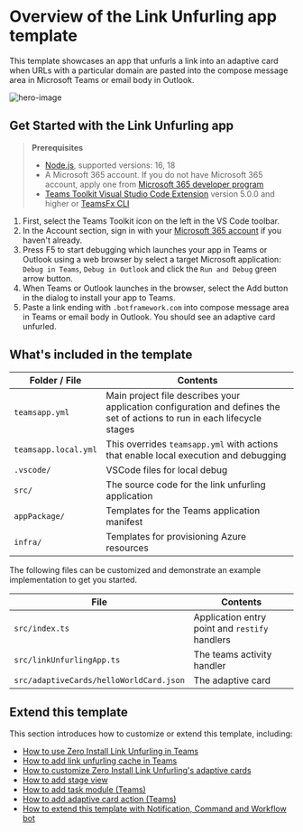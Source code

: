 # Overview of the Link Unfurling app template

This template showcases an app that unfurls a link into an adaptive card when URLs with a particular domain are pasted into the compose message area in Microsoft Teams or email body in Outlook.

![hero-image](https://aka.ms/teamsfx-link-unfurling-hero-image)

## Get Started with the Link Unfurling app

> **Prerequisites**
>
> - [Node.js](https://nodejs.org/), supported versions: 16, 18
> - A Microsoft 365 account. If you do not have Microsoft 365 account, apply one from [Microsoft 365 developer program](https://developer.microsoft.com/microsoft-365/dev-program)
> - [Teams Toolkit Visual Studio Code Extension](https://aka.ms/teams-toolkit) version 5.0.0 and higher or [TeamsFx CLI](https://aka.ms/teamsfx-cli)

1. First, select the Teams Toolkit icon on the left in the VS Code toolbar.
2. In the Account section, sign in with your [Microsoft 365 account](https://docs.microsoft.com/microsoftteams/platform/toolkit/accounts) if you haven't already.
3. Press F5 to start debugging which launches your app in Teams or Outlook using a web browser by select a target Microsoft application: `Debug in Teams`, `Debug in Outlook` and click the `Run and Debug` green arrow button.
4. When Teams or Outlook launches in the browser, select the Add button in the dialog to install your app to Teams.
5. Paste a link ending with `.botframework.com` into compose message area in Teams or email body in Outlook. You should see an adaptive card unfurled.

## What's included in the template

| Folder / File | Contents |
| - | - |
| `teamsapp.yml` | Main project file describes your application configuration and defines the set of actions to run in each lifecycle stages |
| `teamsapp.local.yml`| This overrides `teamsapp.yml` with actions that enable local execution and debugging |
| `.vscode/` | VSCode files for local debug |
| `src/` | The source code for the link unfurling application |
| `appPackage/` | Templates for the Teams application manifest |
| `infra/` | Templates for provisioning Azure resources |

The following files can be customized and demonstrate an example implementation to get you started.

| File | Contents |
| - | - |
| `src/index.ts` | Application entry point and `restify` handlers |
| `src/linkUnfurlingApp.ts`| The teams activity handler |
| `src/adaptiveCards/helloWorldCard.json` | The adaptive card |

## Extend this template

This section introduces how to customize or extend this template, including:

- [How to use Zero Install Link Unfurling in Teams](https://aka.ms/teamsfx-extend-link-unfurling#how-to-use-zero-install-link-unfurling-in-teams)
- [How to add link unfurling cache in Teams](https://aka.ms/teamsfx-extend-link-unfurling#how-to-add-link-unfurling-cache-in-teams)
- [How to customize Zero Install Link Unfurling's adaptive cards](https://aka.ms/teamsfx-extend-link-unfurling#how-to-customize-zero-install-link-unfurlings-adaptive-cards)
- [How to add stage view](https://aka.ms/teamsfx-extend-link-unfurling#how-to-add-stage-view)
- [How to add task module (Teams)](https://aka.ms/teamsfx-extend-link-unfurling#how-to-add-task-module-teams)
- [How to add adaptive card action (Teams)](https://aka.ms/teamsfx-extend-link-unfurling#how-to-add-adaptive-card-action-teams)
- [How to extend this template with Notification, Command and Workflow bot](https://aka.ms/teamsfx-extend-link-unfurling#how-to-extend-this-template-with-notification-command-and-workflow-bot)
